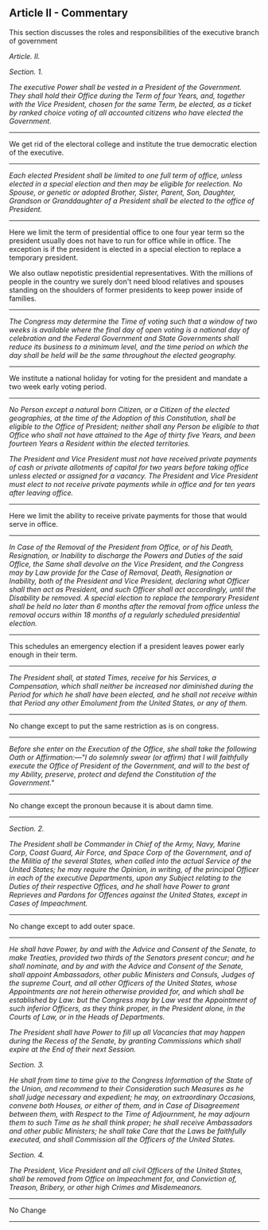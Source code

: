 
## Article II - Commentary

This section discusses the roles and responsibilities of the executive branch of government



_Article. II._

_Section. 1._

_The executive Power shall be vested in a President of the Government. They shall hold their Office during the Term of four Years, and, together with the Vice President, chosen for the same Term, be elected, as a ticket by ranked choice voting of all accounted citizens who have elected the Government._


---

We get rid of the electoral college and institute the true democratic election of the executive.


---

_Each elected President shall be limited to one full term of office, unless elected in a special election and then may be eligible for reelection. No Spouse, or genetic or adopted Brother, Sister, Parent, Son, Daughter, Grandson or Granddaughter of a President shall be elected to the office of President._


---

Here we limit the term of presidential office to one four year term so the president usually does not have to run for office while in office.  The exception is if the president is elected in a special election to replace a temporary president.

We also outlaw nepotistic presidential representatives.  With the millions of people in the country we surely don't need blood relatives and spouses standing on the shoulders of former presidents to keep power inside of families.


---

_The Congress may determine the Time of voting such that a window of two weeks is available where the final day of open voting is a national day of celebration and the Federal Government and State Governments shall reduce its business to a minimum level, and the time period on which the day shall be held will be the same throughout the elected geography._


---

We institute a national holiday for voting for the president and mandate a two week early voting period.


---

_No Person except a natural born Citizen, or a Citizen of the elected geographies, at the time of the Adoption of this Constitution, shall be eligible to the Office of President; neither shall any Person be eligible to that Office who shall not have attained to the Age of thirty five Years, and been fourteen Years a Resident within the elected territories._



_The President and Vice President must not have received private payments of cash or private allotments of capital for two years before taking office unless elected or assigned for a vacancy. The President and Vice President must elect to not receive private payments while in office and for ten years after leaving office._


---

Here we limit the ability to receive private payments for those that would serve in office.


---

_In Case of the Removal of the President from Office, or of his Death, Resignation, or Inability to discharge the Powers and Duties of the said Office, the Same shall devolve on the Vice President, and the Congress may by Law provide for the Case of Removal, Death, Resignation or Inability, both of the President and Vice President, declaring what Officer shall then act as President, and such Officer shall act accordingly, until the Disability be removed. A special election to replace the temporary President shall be held no later than 6 months after the removal from office unless the removal occurs within 18 months of a regularly scheduled presidential election._



---

This schedules an emergency election if a president leaves power early enough in their term.



---

_The President shall, at stated Times, receive for his Services, a Compensation, which shall neither be increased nor diminished during the Period for which he shall have been elected, and he shall not receive within that Period any other Emolument from the United States, or any of them._


---

No change except to put the same restriction as is on congress.


---

_Before she enter on the Execution of the Office, she shall take the following Oath or Affirmation:—"I do solemnly swear (or affirm) that I will faithfully execute the Office of President of the Government, and will to the best of my Ability, preserve, protect and defend the Constitution of the Government."_


---

No change except the pronoun because it is about damn time.


---

_Section. 2._



_The President shall be Commander in Chief of the Army, Navy, Marine Corp, Coast Guard, Air Force, and Space Corp of the Government, and of the Militia of the several States, when called into the actual Service of the United States; he may require the Opinion, in writing, of the principal Officer in each of the executive Departments, upon any Subject relating to the Duties of their respective Offices, and he shall have Power to grant Reprieves and Pardons for Offences against the United States, except in Cases of Impeachment._


---

No change except to add outer space.


---


_He shall have Power, by and with the Advice and Consent of the Senate, to make Treaties, provided two thirds of the Senators present concur; and he shall nominate, and by and with the Advice and Consent of the Senate, shall appoint Ambassadors, other public Ministers and Consuls, Judges of the supreme Court, and all other Officers of the United States, whose Appointments are not herein otherwise provided for, and which shall be established by Law: but the Congress may by Law vest the Appointment of such inferior Officers, as they think proper, in the President alone, in the Courts of Law, or in the Heads of Departments._


_The President shall have Power to fill up all Vacancies that may happen during the Recess of the Senate, by granting Commissions which shall expire at the End of their next Session._


_Section. 3._



_He shall from time to time give to the Congress Information of the State of the Union, and recommend to their Consideration such Measures as he shall judge necessary and expedient; he may, on extraordinary Occasions, convene both Houses, or either of them, and in Case of Disagreement between them, with Respect to the Time of Adjournment, he may adjourn them to such Time as he shall think proper; he shall receive Ambassadors and other public Ministers; he shall take Care that the Laws be faithfully executed, and shall Commission all the Officers of the United States._



_Section. 4._



_The President, Vice President and all civil Officers of the United States, shall be removed from Office on Impeachment for, and Conviction of, Treason, Bribery, or other high Crimes and Misdemeanors._


---

No Change



---
